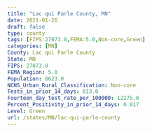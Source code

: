 ```yaml
---
title: "Lac qui Parle County, MN"
date: 2021-01-26
draft: false
type: county
tags: [FIPS:27073.0,FEMA:5.0,Non-core,Green]
categories: [MN]
County: Lac qui Parle County
State: MN
FIPS: 27073.0
FEMA_Region: 5.0
Population: 6623.0
NCHS_Urban_Rural_Classification: Non-core
Tests_in_prior_14_days: 813.0
Fourteen_day_test_rate_per_100000: 12275.0
Percent_Positivity_in_prior_14_days: 0.017
Level: Green
url: /states/MN/lac-qui-parle-county
---
```



